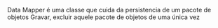 Data Mapper é uma classe que cuida da persistencia de um pacote de objetos
Gravar, excluir aquele pacote de objetos de uma única vez

